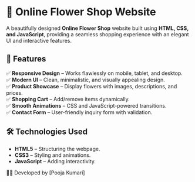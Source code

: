 # 🌸 Online Flower Shop Website  

A beautifully designed **Online Flower Shop** website built using **HTML, CSS, and JavaScript**, providing a seamless shopping experience with an elegant UI and interactive features.  

## 🚀 Features  
✅ **Responsive Design** – Works flawlessly on mobile, tablet, and desktop.  
✅ **Modern UI** – Clean, minimalistic, and visually appealing design.  
✅ **Product Showcase** – Display flowers with images, descriptions, and prices.  
✅ **Shopping Cart** – Add/remove items dynamically.  
✅ **Smooth Animations** – CSS and JavaScript-powered transitions.  
✅ **Contact Form** – User-friendly inquiry form with validation.  

## 🛠️ Technologies Used  
- **HTML5** – Structuring the webpage.  
- **CSS3** – Styling and animations.  
- **JavaScript** – Adding interactivity.  


👩‍💻 Developed by [Pooja Kumari]  


